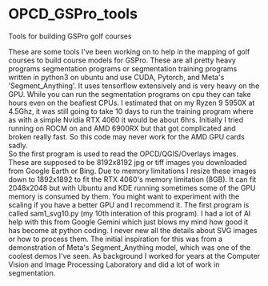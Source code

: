 # OPCD_GSPro_tools
Tools for building GSPro golf courses

These are some tools I've been working on to help in the mapping of golf courses to build course models for GSPro.   These are all pretty heavy programs segmentation programs or segmentation training programs written in python3 on ubuntu and use CUDA, Pytorch, and Meta's 'Segment_Anything'.  It uses tensorflow extensively and is very heavy on the GPU.   While you can run the segmentation programs on cpu they can take hours even on the beafiest CPUs.  I estimated that on my Ryzen 9 5950X at 4.5Ghz, it was still going to take 10 days to run the training program where as with a simple Nvidia RTX 4060 it would be about 6hrs.   Initially I tried running on ROCM on and AMD 6900RX but that got complicated and broken really fast.  So this code may never work for the AMD GPU cards sadly.   
    So the first program is used to read the OPCD/QGIS/Overlays images. These are supposed to be 8192x8192 jpg or tiff images you downloaded from Google Earth or Bing.  Due to memory limitations I resize these images down to 1892x1892 to fit the RTX 4060's memory limitation (8GB). It can fit 2048x2048 but with Ubuntu and KDE running sometimes some of the GPU memory is consumed by them.  You might want to experiment with the scaling if you have a better GPU and I recommend it.  The first program is called sam1_svg10.py (my 10th interation of this program).   I had a lot of AI help with this from Google Gemini which just blows my mind how good it has become at python coding.  I never new all the details about SVG images or how to process them.   The initial inspiration for this was from a demonstration of Meta's Segment_Anything model, which was one of the coolest demos I've seen.   As background I worked for years at the Computer Vision and Image Processing Laboratory and did a lot of work in segmentation.       

